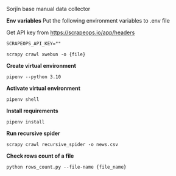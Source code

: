 Sorjîn base manual data collector

**Env variables**
Put the following environment variables to .env file

Get API key from https://scrapeops.io/app/headers
```
SCRAPEOPS_API_KEY=""
```

```
scrapy crawl xwebun -o {file}
```

**Create virtual environment**
```
pipenv --python 3.10
```

**Activate virtual environment**
```
pipenv shell
```

**Install requirements**
```
pipenv install
```

**Run recursive spider**
```
scrapy crawl recursive_spider -o news.csv
```

**Check rows count of a file**

```
python rows_count.py --file-name {file_name}
```